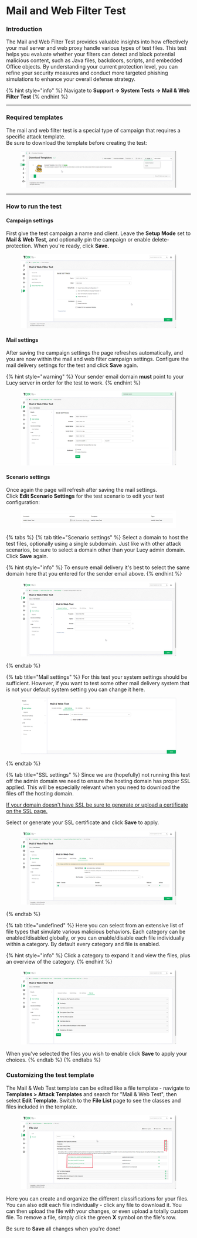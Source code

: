 # Mail and Web Filter Test

### Introduction

The Mail and Web Filter Test provides valuable insights into how effectively your mail server and web proxy handle various types of test files. This test helps you evaluate whether your filters can detect and block potential malicious content, such as Java files, backdoors, scripts, and embedded Office objects. By understanding your current protection level, you can refine your security measures and conduct more targeted phishing simulations to enhance your overall defense strategy.

{% hint style="info" %}
Navigate to **Support -> System Tests -> Mail & Web Filter Test**
{% endhint %}

***

### Required templates

The mail and web filter test is a special type of campaign that requires a specific attack template.\
Be sure to download the template before creating the test:

<figure><img src="../../../.gitbook/assets/image (860).png" alt=""><figcaption></figcaption></figure>

***

### How to run the test

#### Campaign settings

First give the test campaign a name and client. Leave the **Setup Mode** set to **Mail & Web Test**, and optionally pin the campaign or enable delete-protection. When you're ready, click **Save.**

<figure><img src="../../../.gitbook/assets/image (862).png" alt=""><figcaption></figcaption></figure>

#### Mail settings

After saving the campaign settings the page refreshes automatically, and you are now within the mail and web filter campaign settings. Configure the mail delivery settings for the test and click **Save** again.

{% hint style="warning" %}
Your sender email domain **must** point to your Lucy server in order for the test to work.
{% endhint %}

<figure><img src="../../../.gitbook/assets/image (864).png" alt=""><figcaption></figcaption></figure>

#### Scenario settings

Once again the page will refresh after saving the mail settings.\
Click **Edit Scenario Settings** for the test scenario to edit your test configuration:

<figure><img src="../../../.gitbook/assets/image (865).png" alt=""><figcaption></figcaption></figure>

{% tabs %}
{% tab title="Scenario settings" %}
Select a domain to host the test files, optionally using a single subdomain. Just like with other attack scenarios, be sure to select a domain other than your Lucy admin domain. Click **Save** again.

{% hint style="info" %}
To ensure email delivery it's best to select the same domain here that you entered for the sender email above.
{% endhint %}

<figure><img src="../../../.gitbook/assets/image (868).png" alt=""><figcaption></figcaption></figure>
{% endtab %}

{% tab title="Mail settings" %}
For this test your system settings should be sufficient. However, if you want to test some other mail delivery system that is not your default system setting you can change it here.

<figure><img src="../../../.gitbook/assets/image (869).png" alt=""><figcaption></figcaption></figure>
{% endtab %}

{% tab title="SSL settings" %}
Since we are (hopefully) not running this test off the admin domain we need to ensure the hosting domain has proper SSL applied. This will be especially relevant when you need to download the files off the hosting domain.

[If your domain doesn't have SSL be sure to generate or upload a certificate on the SSL page.](../../settings/common-system-settings/ssl-settings/)

Select or generate your SSL certificate and click **Save** to apply.

<figure><img src="../../../.gitbook/assets/image (871).png" alt=""><figcaption></figcaption></figure>
{% endtab %}

{% tab title="undefined" %}
Here you can select from an extensive list of file types that simulate various malicious behaviors. Each category can be enabled/disabled globally, or you can enable/disable each file individually within a category. By default every category and file is enabled.

{% hint style="info" %}
Click a category to expand it and view the files, plus an overview of the category.
{% endhint %}

<figure><img src="../../../.gitbook/assets/image (872).png" alt=""><figcaption></figcaption></figure>

When you've selected the files you wish to enable click **Save** to apply your choices.
{% endtab %}
{% endtabs %}

### Customizing the test template

The Mail & Web Test template can be edited like a file template - navigate to **Templates > Attack Templates** and search for "Mail & Web Test", then select **Edit Template.** Switch to the **File List** page to see the classes and files included in the template.

<figure><img src="../../../.gitbook/assets/image (873).png" alt=""><figcaption></figcaption></figure>

Here you can create and organize the different classifications for your files. You can also edit each file individually - click any file to download it. You can then upload the file with your changes, or even upload a totally custom file. To remove a file, simply click the green **X** symbol on the file's row.

Be sure to **Save** all changes when you're done!
